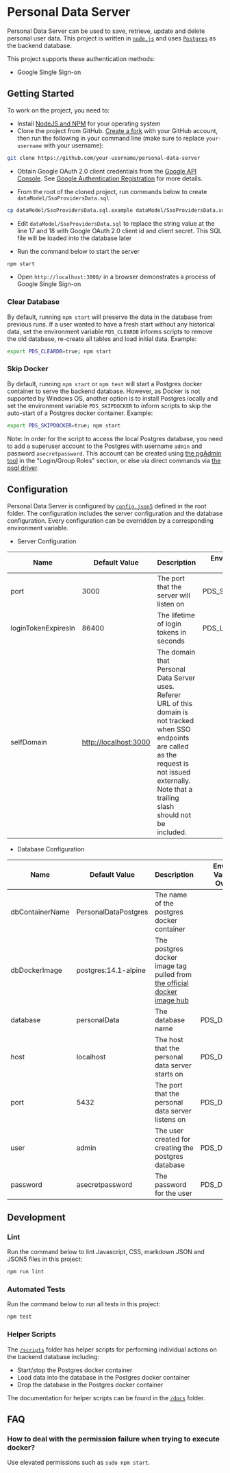 # Personal Data Server

Personal Data Server can be used to save, retrieve, update and delete personal user data. This project is written in
[`node.js`](https://nodejs.org/en/) and uses [`Postgres`](https://www.postgresql.org/) as the backend database.

This project supports these authentication methods:

* Google Single Sign-on

## Getting Started

To work on the project, you need to:

* Install [NodeJS and NPM](https://nodejs.org/en/download/) for your operating system
* Clone the project from GitHub. [Create a fork](https://help.github.com/en/github/getting-started-with-github/fork-a-repo)
with your GitHub account, then run the following in your command line (make sure to replace `your-username` with
your username):

```bash
git clone https://github.com/your-username/personal-data-server
```

* Obtain Google OAuth 2.0 client credentials from the [Google API Console](https://console.developers.google.com/).
  See [Google Authentication Registration](./docs/GoogleSsoRegistration.md) for more details.

* From the root of the cloned project, run commands below to create `dataModel/SsoProvidersData.sql`

```bash
cp dataModel/SsoProvidersData.sql.example dataModel/SsoProvidersData.sql
```

* Edit `dataModel/SsoProvidersData.sql` to replace the string value at the line 17 and 18 with Google OAuth 2.0 client id
and client secret. This SQL file will be loaded into the database later

* Run the command below to start the server

```bash
npm start
```

* Open `http://localhost:3000/` in a browser demonstrates a process of Google Single Sign-on

### Clear Database

By default, running `npm start` will preserve the data in the database from previous runs. If a user wanted to
have a fresh start without any historical data, set the environment variable `PDS_CLEARDB` informs scripts to remove
the old database, re-create all tables and load initial data. Example:

```bash
export PDS_CLEARDB=true; npm start
```

### Skip Docker

By default, running `npm start` or `npm test` will start a Postgres docker container to serve the backend database.
However, as Docker is not supported by Windows OS, another option is to install Postgres locally and set the
environment variable `PDS_SKIPDOCKER` to inform scripts to skip the auto-start of a Postgres docker container. Example:

```bash
export PDS_SKIPDOCKER=true; npm start
```

Note: In order for the script to access the local Postgres database, you need to add a superuser account to the
Postgres with username `admin` and password `asecretpassword`. This account can be created using [the pgAdmin tool](https://www.pgadmin.org/)
in the "Login/Group Roles" section, or else via direct commands via [the psql driver](https://www.postgresql.org/docs/9.3/app-psql.html).

## Configuration

Personal Data Server is configured by [`config.json5`](./config.json5) defined in the root folder.
The configuration includes the server configuration and the database configuration. Every configuration
can be overridden by a corresponding environment variable.

* Server Configuration

| Name        | Default Value | Description | Envionment Variable for Overriding |
| ----------- | ----------- | ----------- | ----------- |
| port | 3000 | The port that the server will listen on | PDS_SERVERPORT |
| loginTokenExpiresIn | 86400 | The lifetime of login tokens in seconds | PDS_LOGINTOKENEXPIRESIN |
| selfDomain | <http://localhost:3000> | The domain that Personal Data Server uses. Referer URL of this domain is not tracked when SSO endpoints are called as the request is not issued externally. Note that a trailing slash should not be included. | |

* Database Configuration

| Name        | Default Value | Description | Envionment Variable for Overriding |
| ----------- | ----------- | ----------- | ----------- |
| dbContainerName | PersonalDataPostgres | The name of the postgres docker container | |
| dbDockerImage | postgres:14.1-alpine | The postgres docker image tag pulled from [the official docker image hub](https://hub.docker.com/_/postgres) | |
| database | personalData | The database name | PDS_DATABASE |
| host | localhost | The host that the personal data server starts on | PDS_DBHOST |
| port | 5432 | The port that the personal data server listens on | PDS_DBPORT |
| user | admin | The user created for creating the postgres database | PDS_DBUSER |
| password | asecretpassword | The password for the user | PDS_DBPASSWORD |

## Development

### Lint

Run the command below to lint Javascript, CSS, markdown JSON and JSON5 files in this project:

```bash
npm run lint
```

### Automated Tests

Run the command below to run all tests in this project:

```bash
npm test
```

### Helper Scripts

The [`/scripts`](./scripts) folder has helper scripts for performing individual actions on the backend database including:

* Start/stop the Postgres docker container
* Load data into the database in the Postgres docker container
* Drop the database in the Postgres docker container

The documentation for helper scripts can be found in the [`/docs`](./docs/HelperScripts.md) folder.

## FAQ

### How to deal with the permission failure when trying to execute docker?

Use elevated permissions such as `sudo npm start`.
